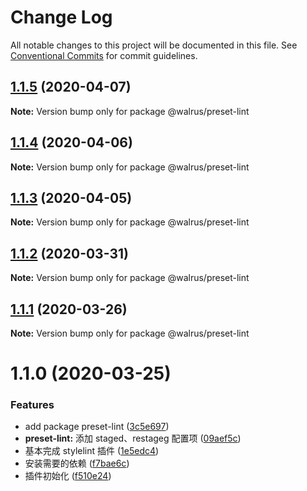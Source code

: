 # Change Log

All notable changes to this project will be documented in this file.
See [Conventional Commits](https://conventionalcommits.org) for commit guidelines.

## [1.1.5](https://github.com/walrusjs/plugins/compare/@walrus/preset-lint@1.1.4...@walrus/preset-lint@1.1.5) (2020-04-07)

**Note:** Version bump only for package @walrus/preset-lint

## [1.1.4](https://github.com/walrusjs/plugins/compare/@walrus/preset-lint@1.1.3...@walrus/preset-lint@1.1.4) (2020-04-06)

**Note:** Version bump only for package @walrus/preset-lint

## [1.1.3](https://github.com/walrusjs/plugins/compare/@walrus/preset-lint@1.1.2...@walrus/preset-lint@1.1.3) (2020-04-05)

**Note:** Version bump only for package @walrus/preset-lint

## [1.1.2](https://github.com/walrusjs/plugins/compare/@walrus/preset-lint@1.1.1...@walrus/preset-lint@1.1.2) (2020-03-31)

**Note:** Version bump only for package @walrus/preset-lint

## [1.1.1](https://github.com/walrusjs/plugins/compare/@walrus/preset-lint@1.1.0...@walrus/preset-lint@1.1.1) (2020-03-26)

**Note:** Version bump only for package @walrus/preset-lint

# 1.1.0 (2020-03-25)

### Features

- add package preset-lint ([3c5e697](https://github.com/walrusjs/plugins/commit/3c5e69785862564904cec96d9af8e4c8124b5218))
- **preset-lint:** 添加 staged、restageg 配置项 ([09aef5c](https://github.com/walrusjs/plugins/commit/09aef5c9d37ffd93df681c4a0f854eb2a5d58c70))
- 基本完成 stylelint 插件 ([1e5edc4](https://github.com/walrusjs/plugins/commit/1e5edc4d01539ded302dc0a35c91eb52fec0a49b))
- 安装需要的依赖 ([f7bae6c](https://github.com/walrusjs/plugins/commit/f7bae6c49f94062356484791dfefb56f41796dac))
- 插件初始化 ([f510e24](https://github.com/walrusjs/plugins/commit/f510e24139c284ed8b6aa00ed030bf286ae3e52c))
